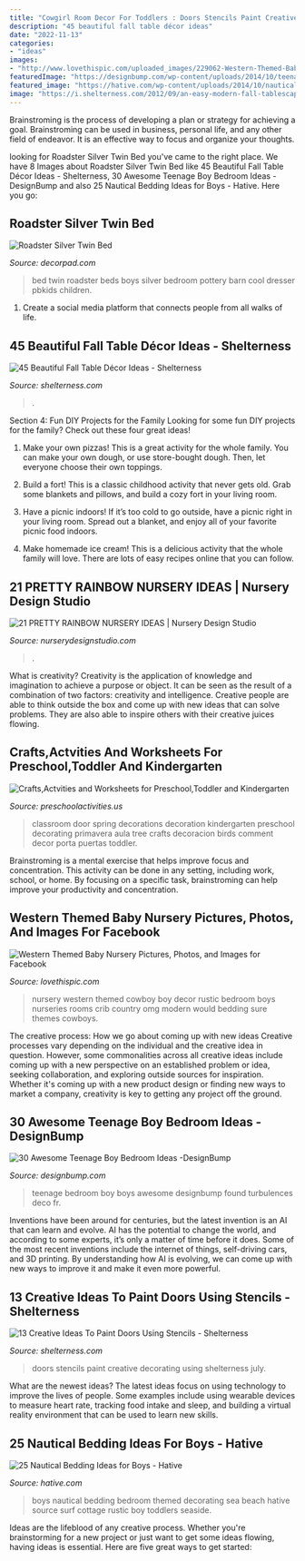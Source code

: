 ```yaml
---
title: "Cowgirl Room Decor For Toddlers : Doors Stencils Paint Creative Decorating Using Shelterness July"
description: "45 beautiful fall table décor ideas"
date: "2022-11-13"
categories:
- "ideas"
images:
- "http://www.lovethispic.com/uploaded_images/229062-Western-Themed-Baby-Nursery.jpg"
featuredImage: "https://designbump.com/wp-content/uploads/2014/10/teenage-boys-bedroom-ideas-010.jpg"
featured_image: "https://hative.com/wp-content/uploads/2014/10/nautical-bedding-ideas/11-nautical-bedding-ideas-for-boys.jpg"
image: "https://i.shelterness.com/2012/09/an-easy-modern-fall-tablescape-with-a-rust-runner-and-rust-napkins-orange-glasses-candles-white-pumpkins-and-blush-blooms.jpg"
---
```



Brainstroming is the process of developing a plan or strategy for achieving a goal. Brainstroming can be used in business, personal life, and any other field of endeavor. It is an effective way to focus and organize your thoughts.

	

		
looking for Roadster Silver Twin Bed you've came to the right place. We have 8 Images about Roadster Silver Twin Bed like 45 Beautiful Fall Table Décor Ideas - Shelterness, 30 Awesome Teenage Boy Bedroom Ideas -DesignBump and also 25 Nautical Bedding Ideas for Boys - Hative. Here you go:
		
    
## Roadster Silver Twin Bed

<img loading=lazy src="https://cdn.decorpad.com/photos/2014/08/19/12cfa2969830.jpeg" onerror="this.onerror=null;this.src='https://tse4.mm.bing.net/th?id=OIP.ltY44GW7ZvCsSSlp7HBsHgHaGh&amp;pid=15.1';" alt="Roadster Silver Twin Bed">

_Source: decorpad.com_

>bed twin roadster beds boys silver bedroom pottery barn cool dresser pbkids children. 

	

1. Create a social media platform that connects people from all walks of life. 

    
## 45 Beautiful Fall Table Décor Ideas - Shelterness

<img loading=lazy src="https://i.shelterness.com/2012/09/an-easy-modern-fall-tablescape-with-a-rust-runner-and-rust-napkins-orange-glasses-candles-white-pumpkins-and-blush-blooms.jpg" onerror="this.onerror=null;this.src='https://tse1.mm.bing.net/th?id=OIP.fa6k4JKMvPy4iwZmG5c0xgHaJ4&amp;pid=15.1';" alt="45 Beautiful Fall Table Décor Ideas - Shelterness">

_Source: shelterness.com_

>. 

	

Section 4: Fun DIY Projects for the Family
Looking for some fun DIY projects for the family? Check out these four great ideas!
1. Make your own pizzas! This is a great activity for the whole family. You can make your own dough, or use store-bought dough. Then, let everyone choose their own toppings.

2. Build a fort! This is a classic childhood activity that never gets old. Grab some blankets and pillows, and build a cozy fort in your living room.

3. Have a picnic indoors! If it’s too cold to go outside, have a picnic right in your living room. Spread out a blanket, and enjoy all of your favorite picnic food indoors.

4. Make homemade ice cream! This is a delicious activity that the whole family will love. There are lots of easy recipes online that you can follow.

    
## 21 PRETTY RAINBOW NURSERY IDEAS | Nursery Design Studio

<img loading=lazy src="https://www.nurserydesignstudio.com/wp-content/uploads/2020/05/RAINBOW-NURSERY-IDEAS-12.png" onerror="this.onerror=null;this.src='https://tse1.mm.bing.net/th?id=OIP.jIC8IcrrKrbSadO0Hjp5EAHaKX&amp;pid=15.1';" alt="21 PRETTY RAINBOW NURSERY IDEAS | Nursery Design Studio">

_Source: nurserydesignstudio.com_

>. 

	

What is creativity?
Creativity is the application of knowledge and imagination to achieve a purpose or object. It can be seen as the result of a combination of two factors: creativity and intelligence. Creative people are able to think outside the box and come up with new ideas that can solve problems. They are also able to inspire others with their creative juices flowing.

    
## Crafts,Actvities And Worksheets For Preschool,Toddler And Kindergarten

<img loading=lazy src="http://www.preschoolactivities.us/wp-content/uploads/2015/02/spring-classroom-door-decorations.jpg" onerror="this.onerror=null;this.src='https://tse3.mm.bing.net/th?id=OIP.mVcv3v1jx7QFRsRFhkhNmgHaN4&amp;pid=15.1';" alt="Crafts,Actvities and Worksheets for Preschool,Toddler and Kindergarten">

_Source: preschoolactivities.us_

>classroom door spring decorations decoration kindergarten preschool decorating primavera aula tree crafts decoracion birds comment decor porta puertas toddler. 

	

Brainstroming is a mental exercise that helps improve focus and concentration. This activity can be done in any setting, including work, school, or home. By focusing on a specific task, brainstroming can help improve your productivity and concentration.

    
## Western Themed Baby Nursery Pictures, Photos, And Images For Facebook

<img loading=lazy src="http://www.lovethispic.com/uploaded_images/229062-Western-Themed-Baby-Nursery.jpg" onerror="this.onerror=null;this.src='https://tse2.mm.bing.net/th?id=OIP.gV6anPiSs733Qx3CEkYY-gHaNJ&amp;pid=15.1';" alt="Western Themed Baby Nursery Pictures, Photos, and Images for Facebook">

_Source: lovethispic.com_

>nursery western themed cowboy boy decor rustic bedroom boys nurseries rooms crib country omg modern would bedding sure themes cowboys. 

	

The creative process: How we go about coming up with new ideas
Creative processes vary depending on the individual and the creative idea in question. However, some commonalities across all creative ideas include coming up with a new perspective on an established problem or idea, seeking collaboration, and exploring outside sources for inspiration. Whether it's coming up with a new product design or finding new ways to market a company, creativity is key to getting any project off the ground.

    
## 30 Awesome Teenage Boy Bedroom Ideas -DesignBump

<img loading=lazy src="https://designbump.com/wp-content/uploads/2014/10/teenage-boys-bedroom-ideas-010.jpg" onerror="this.onerror=null;this.src='https://tse4.mm.bing.net/th?id=OIP.s_hv4cPUlrTKbTiubRhpxAHaJu&amp;pid=15.1';" alt="30 Awesome Teenage Boy Bedroom Ideas -DesignBump">

_Source: designbump.com_

>teenage bedroom boy boys awesome designbump found turbulences deco fr. 

	

Inventions have been around for centuries, but the latest invention is an AI that can learn and evolve. AI has the potential to change the world, and according to some experts, it’s only a matter of time before it does. Some of the most recent inventions include the internet of things, self-driving cars, and 3D printing. By understanding how AI is evolving, we can come up with new ways to improve it and make it even more powerful.

    
## 13 Creative Ideas To Paint Doors Using Stencils - Shelterness

<img loading=lazy src="http://i.shelterness.com/decorating-doors-with-stencils-5.jpg" onerror="this.onerror=null;this.src='https://tse3.mm.bing.net/th?id=OIP.jC2x874FWAhyXWCKitZERAAAAA&amp;pid=15.1';" alt="13 Creative Ideas To Paint Doors Using Stencils - Shelterness">

_Source: shelterness.com_

>doors stencils paint creative decorating using shelterness july. 

	

What are the newest ideas?
The latest ideas focus on using technology to improve the lives of people. Some examples include using wearable devices to measure heart rate, tracking food intake and sleep, and building a virtual reality environment that can be used to learn new skills.

    
## 25 Nautical Bedding Ideas For Boys - Hative

<img loading=lazy src="https://hative.com/wp-content/uploads/2014/10/nautical-bedding-ideas/11-nautical-bedding-ideas-for-boys.jpg" onerror="this.onerror=null;this.src='https://tse2.mm.bing.net/th?id=OIP.ayFmTou8Oi48Mi3qIfw1sQHaJ3&amp;pid=15.1';" alt="25 Nautical Bedding Ideas for Boys - Hative">

_Source: hative.com_

>boys nautical bedding bedroom themed decorating sea beach hative source surf cottage rustic boy toddlers seaside. 

	

Ideas are the lifeblood of any creative process. Whether you're brainstorming for a new project or just want to get some ideas flowing, having ideas is essential. Here are five great ways to get started: 

